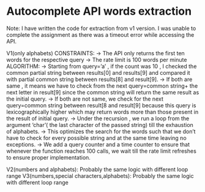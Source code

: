 # Autocomplete API words extraction
Note: I have written the code for extraction from v1 version. I was unable to complete the assignment as there was a timeout error while accessing the API.

V1(only alphabets)
CONSTRAINTS:
->	The API only returns the first ten words for the respective query
->	The rate limit is 100 words per minute
ALGORITHM:
->	Starting from query=’a’ , if the count was 10 , I checked the common partial string between results[0] and results[9] and compared it with partial common string between results[8] and result[9].
->	If both are same , it means we have to check from the next query=common string+ the next letter in result[9] since the common string will return the same result as the initial query.
->	If both are not same, we check for the next query=common string  between result[8 and result[9] because this query is lexicographically higher which may return words more than those present in the result of initial query.
-> Under the recursion , we run a loop from the argument ‘char’( the last character of the passed string) till the exhaustion of alphabets.
->	This optimizes the search for the words such that we don’t have to check for every possible string and at the same time leaving no exceptions.
-> We add a query counter and a time counter to ensure that whenever the function reaches 100 calls, we wait till the rate limit refreshes to ensure proper implementation.

V2(numbers and alphabets): Probably the same logic with different loop range
V3(numbers,special characters,alphabets): Probably the same logic with different loop range

